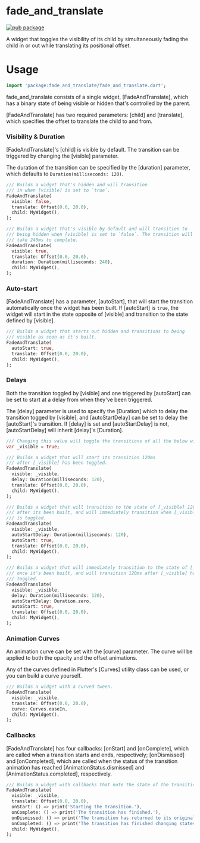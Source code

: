 # fade_and_translate

[![pub package](https://img.shields.io/pub/v/fade_and_translate.svg)](https://pub.dartlang.org/packages/fade_and_translate)

A widget that toggles the visibility of its child by simultaneously
fading the child in or out while translating its positional offset.

# Usage

```dart
import 'package:fade_and_translate/fade_and_translate.dart';
```

fade_and_translate consists of a single widget, [FadeAndTranslate], which has
a binary state of being visible or hidden that's controlled by the parent.

[FadeAndTranslate] has two required parameters: [child] and [translate],
which specifies the offset to translate the child to and from.

### Visibility & Duration

[FadeAndTranslate]'s [child] is visible by default. The transition can be
triggered by changing the [visible] parameter.

The duration of the transition can be specified by the [duration] parameter,
which defaults to `Duration(milliseconds: 120)`.

```dart
/// Builds a widget that's hidden and will transition
/// in when [visible] is set to `true`.
FadeAndTranslate(
  visible: false,
  translate: Offset(0.0, 20.0),
  child: MyWidget(),
);

/// Builds a widget that's visible by default and will transition to
/// being hidden when [visible] is set to `false`. The transition will
/// take 240ms to complete.
FadeAndTranslate(
  visible: true,
  translate: Offset(0.0, 20.0),
  duration: Duration(milliseconds: 240),
  child: MyWidget(),
);
```

### Auto-start

[FadeAndTranslate] has a parameter, [autoStart], that will start the transition
automatically once the widget has been built. If [autoStart] is `true`, the widget
will start in the state opposite of [visible] and transition to the state defined
by [visible].

```dart
/// Builds a widget that starts out hidden and transitions to being
/// visible as soon as it's built.
FadeAndTranslate(
  autoStart: true,
  translate: Offset(0.0, 20.0),
  child: MyWidget(),
);
```

### Delays

Both the transition toggled by [visible] and one triggered by [autoStart] can
be set to start at a delay from when they've been triggered.

The [delay] parameter is used to specify the [Duration] which to delay the
transition togged by [visible], and [autoStartDelay] can be set to delay the
[autoStart]'s transition. If [delay] is set and [autoStartDelay] is not,
[autoStartDelay] will inherit [delay]'s [Duration].

```dart
/// Changing this value will toggle the transitions of all the below widgets.
var _visible = true;

/// Builds a widget that will start its transition 120ms
/// after [_visible] has been toggled.
FadeAndTranslate(
  visible: _visible,
  delay: Duration(milliseconds: 120),
  translate: Offset(0.0, 20.0),
  child: MyWidget(),
);

/// Builds a widget that will transition to the state of [_visible] 120ms
/// after its been built, and will immediately transition when [_visible]
/// is toggled.
FadeAndTranslate(
  visible: _visible,
  autoStartDelay: Duration(milliseconds: 120),
  autoStart: true,
  translate: Offset(0.0, 20.0),
  child: MyWidget(),
);

/// Builds a widget that will immediately transition to the state of [_visible]
/// once it's been built, and will transition 120ms after [_visible] has been
/// toggled.
FadeAndTranslate(
  visible: _visible,
  delay: Duration(milliseconds: 120),
  autoStartDelay: Duration.zero,
  autoStart: true,
  translate: Offset(0.0, 20.0),
  child: MyWidget(),
);
```

### Animation Curves

An animation curve can be set with the [curve] parameter. The curve will be
applied to both the opacity and the offset animations.

Any of the curves defined in Flutter's [Curves] utility class can be used,
or you can build a curve yourself.

```dart
/// Builds a widget with a curved tween.
FadeAndTranslate(
  visible: _visible,
  translate: Offset(0.0, 20.0),
  curve: Curves.easeIn,
  child: MyWidget(),
);
```

### Callbacks

[FadeAndTranslate] has four callbacks: [onStart] and [onComplete], which are called
when a transition starts and ends, respectively; [onDismissed] and [onCompleted],
which are called when the status of the transition animation has reached
[AnimationStatus.dismissed] and [AnimationStatus.completed], respectively.

```dart
/// Builds a widget with callbacks that note the state of the transition.
FadeAndTranslate(
  visible: _visible,
  translate: Offset(0.0, 20.0),
  onStart: () => print('Starting the transition.'),
  onComplete: () => print('The transition has finished.'),
  onDismissed: () => print('The transition has returned to its original state.'),
  onCompleted: () => print('The transition has finished changing states.'),
  child: MyWidget(),
);
```
